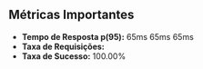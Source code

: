 ## Métricas Importantes

* **Tempo de Resposta p(95):** 65ms
65ms
65ms
* **Taxa de Requisições:** 
* **Taxa de Sucesso:** 100.00%

